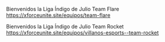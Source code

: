 Bienvenidos la Liga Índigo de Julio Team Flare
https://xforceunite.site/equipos/team-flare

Bienvenidos la Liga Índigo de Julio Team Rocket
https://xforceunite.site/equipos/villanos-esports--team-rocket